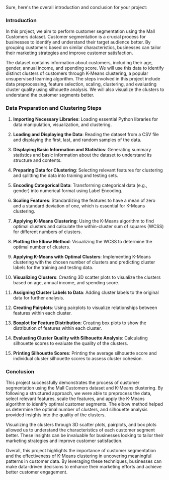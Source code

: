 Sure, here's the overall introduction and conclusion for your project:

### Introduction

In this project, we aim to perform customer segmentation using the Mall Customers dataset. Customer segmentation is a crucial process for businesses to identify and understand their target audience better. By grouping customers based on similar characteristics, businesses can tailor their marketing strategies and improve customer satisfaction.

The dataset contains information about customers, including their age, gender, annual income, and spending score. We will use this data to identify distinct clusters of customers through K-Means clustering, a popular unsupervised learning algorithm. The steps involved in this project include data preprocessing, feature selection, scaling, clustering, and evaluating cluster quality using silhouette analysis. We will also visualize the clusters to understand the customer segments better.

### Data Preparation and Clustering Steps

1. **Importing Necessary Libraries**: Loading essential Python libraries for data manipulation, visualization, and clustering.

2. **Loading and Displaying the Data**: Reading the dataset from a CSV file and displaying the first, last, and random samples of the data.

3. **Displaying Basic Information and Statistics**: Generating summary statistics and basic information about the dataset to understand its structure and contents.

4. **Preparing Data for Clustering**: Selecting relevant features for clustering and splitting the data into training and testing sets.

5. **Encoding Categorical Data**: Transforming categorical data (e.g., gender) into numerical format using Label Encoding.

6. **Scaling Features**: Standardizing the features to have a mean of zero and a standard deviation of one, which is essential for K-Means clustering.

7. **Applying K-Means Clustering**: Using the K-Means algorithm to find optimal clusters and calculate the within-cluster sum of squares (WCSS) for different numbers of clusters.

8. **Plotting the Elbow Method**: Visualizing the WCSS to determine the optimal number of clusters.

9. **Applying K-Means with Optimal Clusters**: Implementing K-Means clustering with the chosen number of clusters and predicting cluster labels for the training and testing data.

10. **Visualizing Clusters**: Creating 3D scatter plots to visualize the clusters based on age, annual income, and spending score.

11. **Assigning Cluster Labels to Data**: Adding cluster labels to the original data for further analysis.

12. **Creating Pairplots**: Using pairplots to visualize relationships between features within each cluster.

13. **Boxplot for Feature Distribution**: Creating box plots to show the distribution of features within each cluster.

14. **Evaluating Cluster Quality with Silhouette Analysis**: Calculating silhouette scores to evaluate the quality of the clusters.

15. **Printing Silhouette Scores**: Printing the average silhouette score and individual cluster silhouette scores to assess cluster cohesion.

### Conclusion

This project successfully demonstrates the process of customer segmentation using the Mall Customers dataset and K-Means clustering. By following a structured approach, we were able to preprocess the data, select relevant features, scale the features, and apply the K-Means algorithm to identify optimal customer segments. The elbow method helped us determine the optimal number of clusters, and silhouette analysis provided insights into the quality of the clusters.

Visualizing the clusters through 3D scatter plots, pairplots, and box plots allowed us to understand the characteristics of each customer segment better. These insights can be invaluable for businesses looking to tailor their marketing strategies and improve customer satisfaction.

Overall, this project highlights the importance of customer segmentation and the effectiveness of K-Means clustering in uncovering meaningful patterns in customer data. By leveraging these techniques, businesses can make data-driven decisions to enhance their marketing efforts and achieve better customer engagement.

